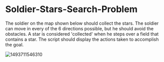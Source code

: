 # Soldier-Stars-Search-Problem

The soldier on the map shown below should collect the stars. The soldier can move in every of the 6 directions possible, but he should avoid the obstacles. A star is considered 'collected' when he steps over a field that contains a star. The script should display the actions taken to accomplish the goal.


![1493711546310](https://user-images.githubusercontent.com/15221488/34909654-645a5208-f8a5-11e7-9675-96e0c80093d8.png)

